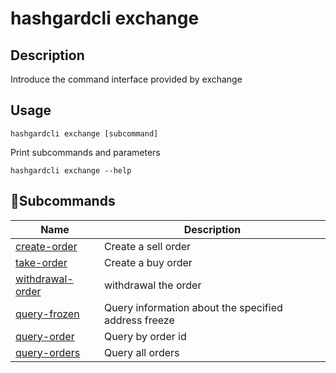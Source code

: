 # hashgardcli exchange

## Description

Introduce the command interface provided by exchange

## Usage

```shell
hashgardcli exchange [subcommand]
```

Print subcommands and parameters

```shell
hashgardcli exchange --help
```

## Subcommands

| Name                            | Description    |
| --------------------------------| ------------------------|
| [create-order](create-order.md)  | Create a sell order |
| [take-order](take-order.md)  | Create a buy order |
| [withdrawal-order](withdrawal-order.md)  | withdrawal the order|
| [query-frozen](query-frozen.md)  | Query information about the specified address freeze|
| [query-order](query-order.md)  | Query by order id|
| [query-orders](query-orders.md)  | Query all orders|
